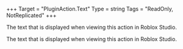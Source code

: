 +++
Target = "PluginAction.Text"
Type = string
Tags = "ReadOnly, NotReplicated"
+++

The text that is displayed when viewing this action in Roblox Studio.	The text that is displayed when viewing this action in Roblox Studio.